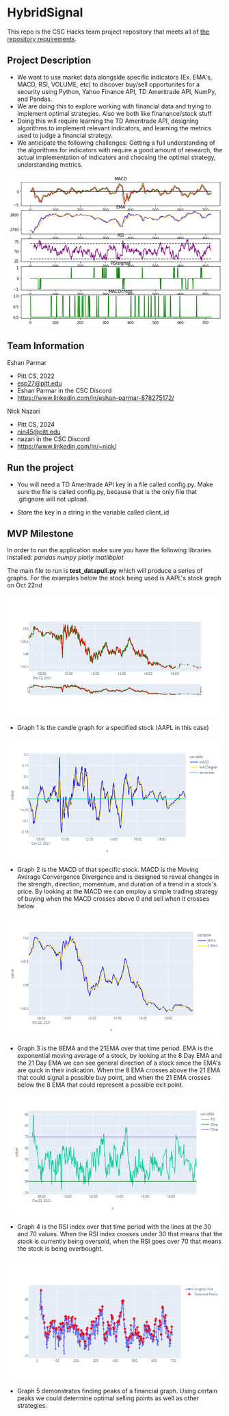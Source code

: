 # HybridSignal

This repo is the CSC Hacks team project repository that meets all of [the repository requirements](https://www.notion.so/CSC-Hacks-901a62e005c8494fa342e0cc738101ad#da206965e3ed497f9bd6c1ceebd4fac9).

## Project Description
* We want to use market data alongside specific indicators (Ex. EMA's, MACD, RSI, VOLUME, etc) to discover buy/sell opportunites for a security using Python, Yahoo Finance API, TD Ameritrade API, NumPy, and Pandas.
* We are doing this to explore working with financial data and trying to implement optimal strategies. Also we both like finanance/stock stuff
* Doing this will require learning the TD Ameritrade API, designing algorithms to implement relevant indicators, and learning the metrics used to judge a financial strategy.
* We anticipate the following challenges: Getting a full understanding of the algorithms for indicators with require a good amount of research, the actual implementation of indicators and choosing the optimal strategy, understanding metrics.

![Indicator Data](/images/indicator_graph.png)

## Team Information
Eshan Parmar
* Pitt CS, 2022
* esp27@pitt.edu
* Eshan Parmar in the CSC Discord
* https://www.linkedin.com/in/eshan-parmar-878275172/

Nick Nazari
* Pitt CS, 2024
* nin45@pitt.edu
* nazari in the CSC Discord
* https://www.linkedin.com/in/~nick/

## Run the project
* You will need a TD Ameritrade API key in a file called config.py. Make sure the file is called config.py, because that is the only file that .gitignore will not upload.

* Store the key in a string in the variable called client_id

## MVP Milestone
In order to run the application make sure you have the following libraries installed:
*pandas*
*numpy*
*plotly*
*matlibplot*

The main file to run is **test_datapull.py** which will produce a series of graphs. For the examples below the stock being used is AAPL's stock graph on Oct 22nd

![Price Candle](/images/Price.png)
* Graph 1 is the candle graph for a specified stock (AAPL in this case)

![MACD](/images/MACD.png)
* Graph 2 is the MACD of that specific stock. MACD is the Moving Average Convergence Divergence and is designed to reveal changes in the strength, direction, momentum, and duration of a trend in a stock's price. By looking at the MACD we can employ a simple trading strategy of buying when the MACD crosses above 0 and sell when it crosses below

![EMA](/images/EMA.png)
* Graph 3 is the 8EMA and the 21EMA over that time period. EMA is the exponential moving average of a stock, by looking at the 8 Day EMA and the 21 Day EMA we can see general direction of a stock since the EMA's are quick in their indication. When the 8 EMA crosses above the 21 EMA that could signal a possible buy point, and when the 21 EMA crosses below the 8 EMA that could represent a possible exit point. 

![RSI](/images/RSI.png)
* Graph 4 is the RSI index over that time period with the lines at the 30 and 70 values. When the RSI index crosses under 30 that means that the stock is currently being oversold, when the RSI goes over 70 that means the stock is being overbought.

![Peaks](/images/Peak.png)
* Graph 5 demonstrates finding peaks of a financial graph. Using certain peaks we could determine optimal selling points as well as other strategies. 
